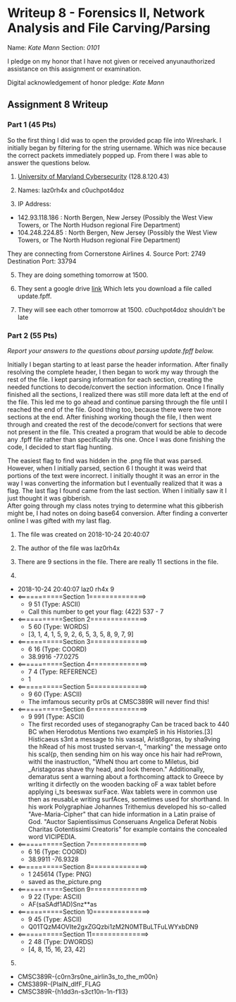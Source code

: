 Writeup 8 - Forensics II, Network Analysis and File Carving/Parsing
=====

Name: *Kate Mann*
Section: *0101*

I pledge on my honor that I have not given or received anyunauthorized assistance on this assignment or examination.

Digital acknowledgement of honor pledge: *Kate Mann*

## Assignment 8 Writeup

### Part 1 (45 Pts)
So the first thing I did was to open the provided pcap file into Wireshark. I initially began by 
filtering for the string username. Which was nice because the correct packets immediately popped up. 
From there I was able to answer the questions below. 

1. [University of Maryland Cybersecurity](http://csec.umiacs.umd.edu/) (128.8.120.43)

2. Names: laz0rh4x and c0uchpot4doz

3. IP Address: 
* 142.93.118.186 : North Bergen, New Jersey (Possibly the West View Towers, or The North Hudson regional Fire Department)
* 104.248.224.85 : North Bergen, New Jersey (Possibly the West View Towers, or The North Hudson regional Fire Department)

They are connecting from Cornerstone Airlines
4. Source Port: 2749
Destination Port: 33794

5. They are doing something tomorrow at 1500. 

6. They sent a google drive [link](https://drive.google.com/file/d/1McOX5WjeVHNLyTBNXqbOde7l8SAQ3DoI/view)
Which lets you download a file called update.fpff. 

7. They will see each other tomorrow at 1500. c0uchpot4doz shouldn't be late

### Part 2 (55 Pts)

*Report your answers to the questions about parsing update.fpff below.*

Initially I began starting to at least parse the header information. 
After finally resolving the complete header, I then began to work my way through the rest of the file. 
I kept parsing information for each section, creating the needed functions to decode/convert the 
section information. Once I finally finished all the sections, I realized there was still more data left at the
end of the file. This led me to go ahead and continue parsing through the file until I reached the end of the file.
Good thing too, because there were two more sections at the end. After finishing working though the file, 
I then went through and created the rest of the decode/convert for sections that were not present in the file. 
This created a program that would be able to decode any .fpff file rather than specifically this one. Once I was
done finishing the code, I decided to start flag hunting.

The easiest flag to find was hidden in the .png file that was parsed. 
However, when I initially parsed, section 6 I thought it was weird that portions of the text were incorrect. I initially 
thought it was an error in the way I was converting the information but I eventually realized that it was a flag.
The last flag I found came from the last section. When I initially saw it I just thought it was gibberish.  
After going through my class notes trying to determine what this gibberish might be, I had notes on doing
base64 conversion. After finding a converter online I was gifted with my last flag. 

1. The file was created on 2018-10-24 20:40:07

2. The author of the file was laz0rh4x

3. There are 9 sections in the file. There are really 11 sections in the file. 

4.

* 2018-10-24 20:40:07 laz0 rh4x 9
* <===========Section 1==============>
    * 9 51 (Type: ASCII)
    * Call this number to get your flag: (422) 537 - 7
* <===========Section 2==============>
    * 5 60  (Type: WORDS)
    * [3, 1, 4, 1, 5, 9, 2, 6, 5, 3, 5, 8, 9, 7, 9]
* <===========Section 3==============>
    * 6 16 (Type: COORD)
    * 38.9916 -77.0275  
* <===========Section 4==============>
    * 7 4 (Type: REFERENCE)
    * 1
* <===========Section 5==============>
    * 9 60 (Type: ASCII)
    * The imfamous security pr0s at CMSC389R will never find this!
* <===========Section 6==============>
    * 9 991 (Type: ASCII)
    * The first recorded uses of steganography Can be traced back to 440 BC when Herodotus Mentions two exampleS in his Histories.[3] Histicaeus s3nt a message to his vassal, Arist8goras, by sha9ving the hRead of his most trusted servan-t, "marking" the message onto his scal{p, then sending him on his way once his hair had rePrown, withl the inastructIon, "WheN thou art come to Miletus, bid _Aristagoras shave thy head, and look thereon." Additionally, demaratus sent a warning about a forthcoming attack to Greece by wrIting it dirfectly on the wooden backing oF a wax tablet before applying i_ts beeswax surFace. Wax tablets were in common use then as reusabLe writing surfAces, sometimes used for shorthand. In his work Polygraphiae Johannes Trithemius developed his so-called "Ave-Maria-Cipher" that can hide information in a Latin praise of God. "Auctor Sapientissimus Conseruans Angelica Deferat Nobis Charitas Gotentissimi Creatoris" for example contains the concealed word VICIPEDIA.
* <===========Section 7==============>
    * 6 16 (Type: COORD)
    * 38.9911 -76.9328 
* <===========Section 8==============>
    * 1 245614 (Type: PNG)
    * saved as the_picture.png
* <===========Section 9==============>
    * 9 22 (Type: ASCII)
    * AF(saSAdf1AD)Snz**as
* <===========Section 10==============>
    * 9 45 (Type: ASCII)
    * Q01TQzM4OVIte2gxZGQzbi1zM2N0MTBuLTFuLWYxbDN9
* <===========Section 11==============>
    * 2 48 (Type: DWORDS)
    * [4, 8, 15, 16, 23, 42]


5. 
* CMSC389R-{c0rn3rs0ne_airlin3s_to_the_m00n}
* CMS389R-{PlaIN_dIfF_FLAG
* CMSC389R-{h1dd3n-s3ct10n-1n-f1l3}

